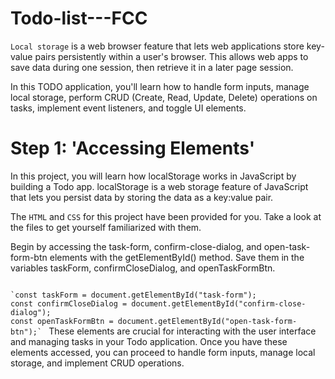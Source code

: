 # Todo-list---FCC
`Local storage` is a web browser feature that lets web applications store key-value pairs persistently within a user's browser. This allows web apps to save data during one session, then retrieve it in a later page session.

In this TODO application, you'll learn how to handle form inputs, manage local storage, perform CRUD (Create, Read, Update, Delete) operations on tasks, implement event listeners, and toggle UI elements.

# Step 1: 'Accessing Elements'
In this project, you will learn how localStorage works in JavaScript by building a Todo app. localStorage is a web storage feature of JavaScript that lets you persist data by storing the data as a key:value pair.

The `HTML` and `CSS` for this project have been provided for you. Take a look at the files to get yourself familiarized with them.

Begin by accessing the task-form, confirm-close-dialog, and open-task-form-btn elements with the getElementById() method. Save them in the variables taskForm, confirmCloseDialog, and openTaskFormBtn.

<code>
`const taskForm = document.getElementById("task-form");
const confirmCloseDialog = document.getElementById("confirm-close-dialog");
const openTaskFormBtn = document.getElementById("open-task-form-btn");` </code>
These elements are crucial for interacting with the user interface and managing tasks in your Todo application. Once you have these elements accessed, you can proceed to handle form inputs, manage local storage, and implement CRUD operations.